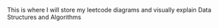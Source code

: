 This is where I will store my leetcode diagrams and visually explain Data Structures and Algorithms
